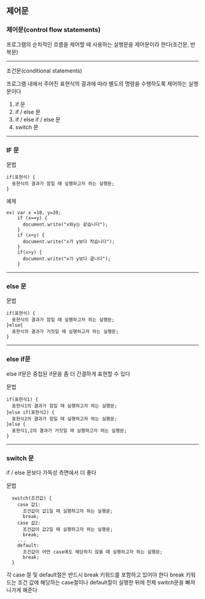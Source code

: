 ## 제어문
### 제어문(control flow statements)

프로그램의 순차적인 흐름을 제어할 때 사용하는 실행문을 제어문이라 한다(조건문, 반복문)

---

조건문(conditional statements)

프로그램 내에서 주어진 표현식의 결과에 따라 별도의 명령을 수행하도록 제어하는 실행문이다

1. if 문
2. if / else 문
3. if / else if / else 문
4. switch 문

---
### IF 문

문법 
```
if(표현식) {
  표현식의 결과가 참일 때 실행하고자 하는 실행문;
}
```

예제 
```
ex) var x =10, y=20;
    if (x==y) {
      document.write("x와y는 같습니다");
    }
    if (x<y) {
      document.write("x가 y보다 작습니다");
    }
    if(x>y) {
      document.write("x가 y보다 큽니다");
    }
```

---

### else 문

문법
```
if(표현식) {
  표현식의 결과가 참일 때 실행하고자 하는 실행문;
}else{
  표현식의 결과가 거짓일 때 실행하고자 하는 실행문;
}
```

---

### else if문

else if문은 중첩된 if문을 좀 더 간결하게 표현할 수 있다

문법
```
if(표현식1) {
  표현식1의 결과가 참일 때 실행하고자 하는 실행문;
}else if(표현식2) {
  표현식2의 결과가 참일 때 실행하고자 하는 실행문;
}else {
  표현식1,2의 결과가 거짓일 때 실행하고자 하는 실행문;
}
```
--- 

### switch 문

if / else 문보다 가독성 측면에서 더 좋다

문법 
```
  switch(조건값) {
    case 값1:
      조건값이 값1일 때 실행하고자 하는 실행문;
      break;
    case 값2:
      조건값이 값2일 때 실행하고자 하는 실행문;
      break;
    ...
    default:
      조건값이 어떤 case에도 해당하지 않을 때 실행하고자 하는 실행문;
      break;
  }
```
각 case 절 및 default절은 반드시 break 키워드를 포함하고 있어야 한다
break 키워드는 조건 값에 해당하는 case절이나 default절이 실행한 뒤에 전체 switch문을 빠져나가게 해준다

    
